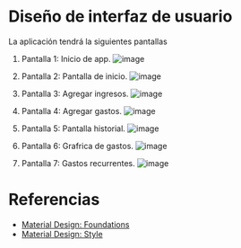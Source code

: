 # Diseño de interfaz de usuario

La aplicación tendrá la siguientes pantallas

1. Pantalla 1: Inicio de app.
![image](https://github.com/user-attachments/assets/0a8ef846-b9fb-45fb-9c38-698abe729da5)

3. Pantalla 2: Pantalla de inicio.
![image](https://github.com/user-attachments/assets/8a4ef2b2-7974-42df-9eee-2cbed5815634)

5. Pantalla 3: Agregar ingresos.
![image](https://github.com/user-attachments/assets/b88eccf7-b766-46b0-8cf5-64de046f2721)

7. Pantalla 4: Agregar gastos.
![image](https://github.com/user-attachments/assets/41883b67-4a0b-4974-8d10-c9802c300c0d)

9. Pantalla 5: Pantalla historial.
![image](https://github.com/user-attachments/assets/d5b9991b-c03f-4958-9cb3-1df0963d86b0)

11. Pantalla 6: Grafrica de gastos.
![image](https://github.com/user-attachments/assets/683d5816-c7f2-4293-8cab-691503e066bd)

13. Pantalla 7: Gastos recurrentes.
![image](https://github.com/user-attachments/assets/16d9daf2-f55e-4f34-8cd3-921791d4f266)



# Referencias

- [Material Design: Foundations](https://m3.material.io/foundations)
- [Material Design: Style](https://m3.material.io/styles)
